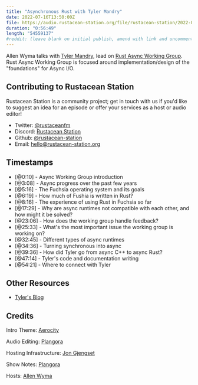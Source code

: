 ```yaml
---
title: "Asynchronous Rust with Tyler Mandry"
date: 2022-07-16T13:50:00Z
file: https://audio.rustacean-station.org/file/rustacean-station/2022-07-15-tyler-mandry.mp3
duration: "0:56:49"
length: "54559137"
#reddit: (leave blank on initial publish, amend with link and uncomment this line after Reddit thread has been posted)
---
```

Allen Wyma talks with [Tyler Mandry](https://twitter.com/tmandry), lead on [Rust Async Working Group](https://rust-lang.github.io/wg-async/welcome.html). Rust Async Working Group is focused around implementation/design of the "foundations" for Async I/O.

## Contributing to Rustacean Station

Rustacean Station is a community project; get in touch with us if you'd like to suggest an idea for an episode or offer your services as a host or audio editor!

- Twitter: [@rustaceanfm](https://twitter.com/rustaceanfm)
- Discord: [Rustacean Station](https://discord.gg/cHc3Gyc)
- Github: [@rustacean-station](https://github.com/rustacean-station/)
- Email: [hello@rustacean-station.org](mailto:hello@rustacean-station.org)

## Timestamps 
- [@0:10] - Async Working Group introduction
- [@3:08] - Async progress over the past few years
- [@5:16] - The Fuchsia operating system and its goals
- [@6:19] - How much of Fushia is written in Rust?
- [@8:16] - The experience of using Rust in Fuchsia so far
- [@17:29] - Why are async runtimes not compatible with each other, and how might it be solved?
- [@23:06] - How does the working group handle feedback?
- [@25:33] - What's the most important issue the working group is working on?
- [@32:45] - Different types of async runtimes
- [@34:36] - Turning synchronous into async
- [@39:36] - How did Tyler go from async C++ to async Rust?
- [@47:14] - Tyler's code and documentation writing
- [@54:21] - Where to connect with Tyler

## Other Resources
- [Tyler's Blog](https://tmandry.gitlab.io/blog/)

## Credits
Intro Theme: [Aerocity](https://twitter.com/AerocityMusic)

Audio Editing: [Plangora](https://twitter.com/plangora)

Hosting Infrastructure: [Jon Gjengset](https://twitter.com/jonhoo/)

Show Notes: [Plangora](https://twitter.com/plangora)

Hosts: [Allen Wyma](https://twitter.com/allenwyma)
